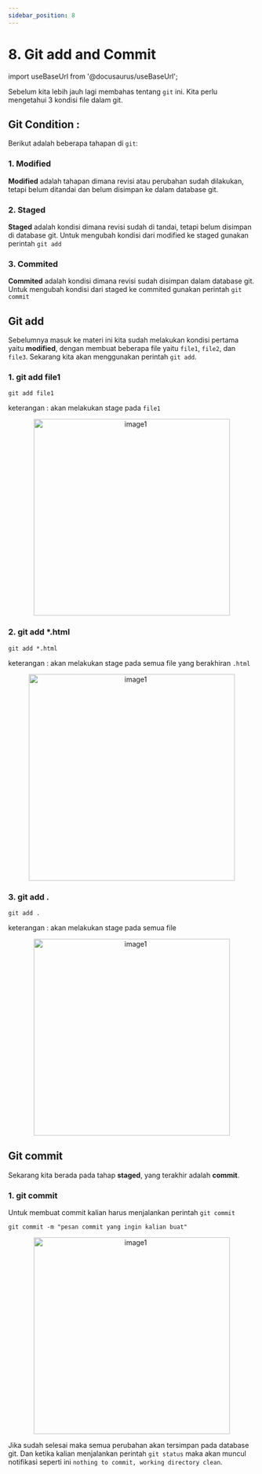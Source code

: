 ```yaml
---
sidebar_position: 8
---
```


# 8. Git add and Commit

import useBaseUrl from '@docusaurus/useBaseUrl';

Sebelum kita lebih jauh lagi membahas tentang `git` ini. Kita perlu mengetahui 3 kondisi file dalam git.

## Git Condition :
Berikut adalah beberapa tahapan di `git`: 

### 1. Modified
**Modified** adalah tahapan dimana revisi atau perubahan sudah dilakukan, tetapi belum ditandai dan belum disimpan ke dalam database git.

### 2. Staged
**Staged** adalah kondisi dimana revisi sudah di tandai, tetapi belum disimpan di database git. Untuk mengubah kondisi dari modified ke staged gunakan perintah `git add`

### 3. Commited
**Commited** adalah kondisi dimana revisi sudah disimpan dalam database git. Untuk mengubah kondisi dari staged ke commited gunakan perintah `git commit`

## Git add
Sebelumnya masuk ke materi ini kita sudah melakukan kondisi pertama yaitu **modified**, dengan membuat beberapa file yaitu `file1`, `file2`, dan `file3`. Sekarang kita akan menggunakan perintah `git add`.

### 1. git add file1

```shell
git add file1
```
keterangan : akan melakukan stage pada `file1`

  <center>
  <img alt="image1" src={useBaseUrl('img/docs/git16.png')} height="400px"/>
  </center>

### 2. git add *.html

```shell
git add *.html
```
keterangan : akan melakukan stage pada semua file yang berakhiran `.html`

  <center>
  <img alt="image1" src={useBaseUrl('img/docs/git17.png')} height="420px"/>
  </center>

### 3. git add .

```shell
git add .
```
keterangan : akan melakukan stage pada semua file

  <center>
  <img alt="image1" src={useBaseUrl('img/docs/git18.png')} height="400px"/>
  </center>

## Git commit  
Sekarang kita berada pada tahap **staged**, yang terakhir adalah **commit**.
### 1. git commit 
Untuk membuat commit kalian harus menjalankan perintah `git commit`

```shell
git commit -m "pesan commit yang ingin kalian buat"
```

  <center>
  <img alt="image1" src={useBaseUrl('img/docs/git19.png')} height="400px"/>
  </center>


Jika sudah selesai maka semua perubahan akan tersimpan pada database git. Dan ketika kalian menjalankan perintah `git status` maka akan muncul notifikasi seperti ini `nothing to commit, working directory clean`.



